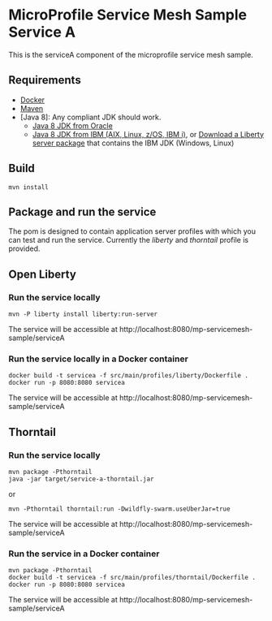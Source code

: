 # MicroProfile Service Mesh Sample Service A
This is the serviceA component of the microprofile service mesh sample.

## Requirements
* [Docker](https://www.docker.com/)
* [Maven](https://maven.apache.org/install.html)
* [Java 8]: Any compliant JDK should work.
  * [Java 8 JDK from Oracle](http://www.oracle.com/technetwork/java/javase/downloads/index.html)
  * [Java 8 JDK from IBM (AIX, Linux, z/OS, IBM i)](http://www.ibm.com/developerworks/java/jdk/),
    or [Download a Liberty server package](https://developer.ibm.com/assets/wasdev/#filter/assetTypeFilters=PRODUCT)
    that contains the IBM JDK (Windows, Linux)

## Build

    mvn install

## Package and run the service

The pom is designed to contain application server profiles with which you can test and run the service. Currently the *liberty* and 
*thorntail* profile is provided.

## Open Liberty

### Run the service locally

    mvn -P liberty install liberty:run-server

The service will be accessible at http://localhost:8080/mp-servicemesh-sample/serviceA

### Run the service locally in a Docker container

    docker build -t servicea -f src/main/profiles/liberty/Dockerfile .
    docker run -p 8080:8080 servicea

The service will be accessible at http://localhost:8080/mp-servicemesh-sample/serviceA

## Thorntail

### Run the service locally

    mvn package -Pthorntail
    java -jar target/service-a-thorntail.jar
    
or    
    
    mvn -Pthorntail thorntail:run -Dwildfly-swarm.useUberJar=true

The service will be accessible at http://localhost:8080/mp-servicemesh-sample/serviceA

### Run the service in a Docker container

    mvn package -Pthorntail
    docker build -t servicea -f src/main/profiles/thorntail/Dockerfile .
    docker run -p 8080:8080 servicea

The service will be accessible at http://localhost:8080/mp-servicemesh-sample/serviceA
